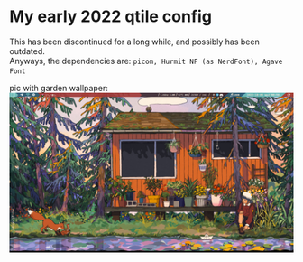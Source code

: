 # My early 2022 qtile config

This has been discontinued for a long while, and possibly has been outdated.  
Anyways, the dependencies are: `picom, Hurmit NF (as NerdFont), Agave Font`  
  
pic with garden wallpaper:
![screenshot](./screenshots/garden.png)
